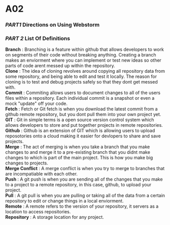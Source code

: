 # A02
### _PART1_ Directions on Using Webstorm


### _PART 2_ List Of Definitions

**Branch** : Branching is a feature within github that allows developers to work on segments of their code without breaking anything. Creating a branch makes an enviorment where you can implement or test new ideas so other parts of code arent messed up within the repository. <br/>
**Clone** : The idea of cloning revolves around copying all repository data from some repository, and being able to edit and test it locally. The reason for cloning is to test and debug projects safely so that they dont get messed with.<br/>
**Commit** : Commiting allows users to document changes to all of the users files within a repository. Each individual commit is a snapshot or even a mock "update" off your code.  <br/>
**Fetch** : Fetch or Git fetch is when you download the latest commit from a github remote repository, but you dont pull them into your own project yet. <br/>
**GIT** : Git in simple terms is a open source version control system which allows developers to store and put together projects in remote repositories. <br/>
**Github** : Github is an extension of GIT which is allowing users to upload reposotories onto a cloud making it easier for devlopers to share and save projects.<br/>
**Merge** : The act of merging is when you take a branch that you make changes to and merge it to a pre-existing branch that you didnt make changes to which is part of the main project. This is how you make big changes to projects.<br/>
**Merge Conflict** : A merge conflict is when you try to merge to branches that are incompatiable with each other.<br/>
**Push** : A git push is when you are sending all of the changes that you make to a project to a remote repository, in this case, github, to upload your project.<br/>
**Pull** : A git pull is when you are pulling or taking all of the data from a certain repository to edit or change things in a local enviorment.<br/>
**Remote** : A remote refers to the version of your repository, it servers as a location to access repositories.<br/>
**Repository** : A storage location for any project. <br/>
